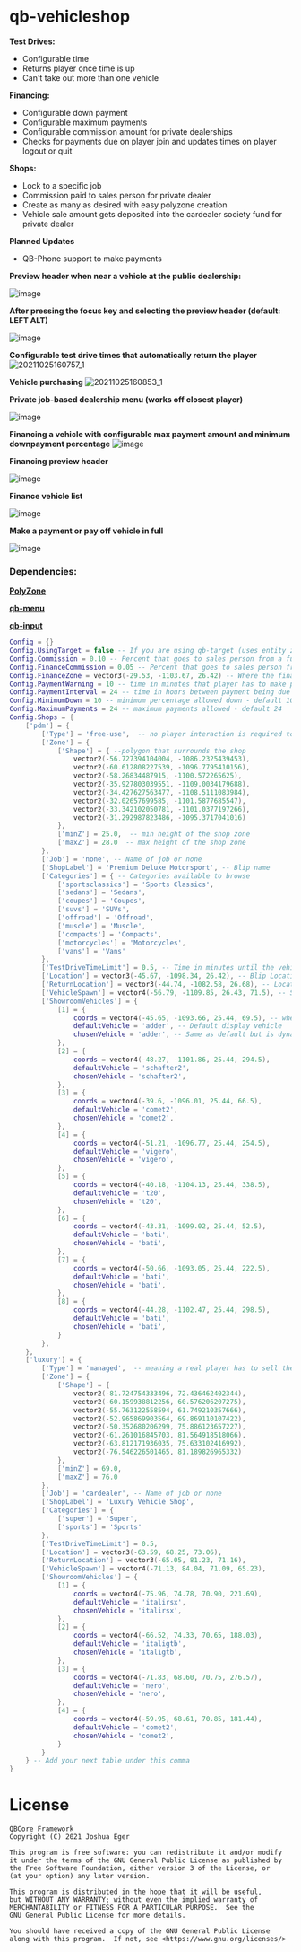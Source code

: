 # qb-vehicleshop

**Test Drives:**
* Configurable time
* Returns player once time is up
* Can't take out more than one vehicle

**Financing:**
* Configurable down payment
* Configurable maximum payments
* Configurable commission amount for private dealerships
* Checks for payments due on player join and updates times on player logout or quit

**Shops:**
* Lock to a specific job
* Commission paid to sales person for private dealer
* Create as many as desired with easy polyzone creation
* Vehicle sale amount gets deposited into the cardealer society fund for private dealer

**Planned Updates**
* QB-Phone support to make payments

**Preview header when near a vehicle at the public dealership:**

![image](https://user-images.githubusercontent.com/57848836/138773379-836be2a6-a800-47a4-8037-84d9052a964c.png)

**After pressing the focus key and selecting the preview header (default: LEFT ALT)**

![image](https://user-images.githubusercontent.com/57848836/138770886-15e056db-3e57-43ea-b855-3ef4fd107acf.png)

**Configurable test drive times that automatically return the player**
![20211025160757_1](https://user-images.githubusercontent.com/57848836/138771162-00ee2607-0b56-418b-848c-5d8a009f4acd.jpg)

**Vehicle purchasing**
![20211025160853_1](https://user-images.githubusercontent.com/57848836/138772385-ce16c0e6-baea-4b54-8eff-dbf44c54f568.jpg)

**Private job-based dealership menu (works off closest player)**

![image](https://user-images.githubusercontent.com/57848836/138772120-9513fa09-a22f-4a5f-8afe-6dc7756999f4.png)

**Financing a vehicle with configurable max payment amount and minimum downpayment percentage**
![image](https://user-images.githubusercontent.com/57848836/138771328-0b88078c-9f3d-4754-a4c7-bd5b68dd5129.png)

**Financing preview header**

![image](https://user-images.githubusercontent.com/57848836/138773600-d6f510f8-a476-436d-8211-21e8c920eb6b.png)

**Finance vehicle list**

![image](https://user-images.githubusercontent.com/57848836/138771582-727e7fd4-4837-4320-b79a-479a6268b7ac.png)

**Make a payment or pay off vehicle in full**

![image](https://user-images.githubusercontent.com/57848836/138771627-faed7fcb-73c8-4b77-a33f-fffbb738ab03.png)

### Dependencies:

**[PolyZone](https://github.com/qbcore-framework/PolyZone)**

**[qb-menu](https://github.com/qbcore-framework/qb-menu)**

**[qb-input](https://github.com/qbcore-framework/qb-input)**

```lua
Config = {}
Config.UsingTarget = false -- If you are using qb-target (uses entity zones to target vehicles)
Config.Commission = 0.10 -- Percent that goes to sales person from a full car sale - default 10%
Config.FinanceCommission = 0.05 -- Percent that goes to sales person from a finance sale - default 5%
Config.FinanceZone = vector3(-29.53, -1103.67, 26.42) -- Where the finance menu is located
Config.PaymentWarning = 10 -- time in minutes that player has to make payment before repo - default 10
Config.PaymentInterval = 24 -- time in hours between payment being due - default 24
Config.MinimumDown = 10 -- minimum percentage allowed down - default 10
Config.MaximumPayments = 24 -- maximum payments allowed - default 24
Config.Shops = {
    ['pdm'] = {
        ['Type'] = 'free-use',  -- no player interaction is required to purchase a car
        ['Zone'] = {
            ['Shape'] = { --polygon that surrounds the shop
                vector2(-56.727394104004, -1086.2325439453),
                vector2(-60.612808227539, -1096.7795410156),
                vector2(-58.26834487915, -1100.572265625),
                vector2(-35.927803039551, -1109.0034179688),
                vector2(-34.427627563477, -1108.5111083984),
                vector2(-32.02657699585, -1101.5877685547),
                vector2(-33.342102050781, -1101.0377197266),
                vector2(-31.292987823486, -1095.3717041016)
            },
            ['minZ'] = 25.0,  -- min height of the shop zone
            ['maxZ'] = 28.0  -- max height of the shop zone
        },
        ['Job'] = 'none', -- Name of job or none
        ['ShopLabel'] = 'Premium Deluxe Motorsport', -- Blip name
        ['Categories'] = { -- Categories available to browse
            ['sportsclassics'] = 'Sports Classics',
            ['sedans'] = 'Sedans',
            ['coupes'] = 'Coupes',
            ['suvs'] = 'SUVs',
            ['offroad'] = 'Offroad',
            ['muscle'] = 'Muscle',
            ['compacts'] = 'Compacts',
            ['motorcycles'] = 'Motorcycles',
            ['vans'] = 'Vans'
        },
        ['TestDriveTimeLimit'] = 0.5, -- Time in minutes until the vehicle gets deleted - default 0.5 (30 seconds)
        ['Location'] = vector3(-45.67, -1098.34, 26.42), -- Blip Location
        ['ReturnLocation'] = vector3(-44.74, -1082.58, 26.68), -- Location to return vehicle, only enables if the vehicleshop has a job owned
        ['VehicleSpawn'] = vector4(-56.79, -1109.85, 26.43, 71.5), -- Spawn location when vehicle is bought
        ['ShowroomVehicles'] = {
            [1] = {
                coords = vector4(-45.65, -1093.66, 25.44, 69.5), -- where the vehicle will spawn on display
                defaultVehicle = 'adder', -- Default display vehicle
                chosenVehicle = 'adder', -- Same as default but is dynamically changed when swapping vehicles
            },
            [2] = {
                coords = vector4(-48.27, -1101.86, 25.44, 294.5),
                defaultVehicle = 'schafter2',
                chosenVehicle = 'schafter2',
            },
            [3] = {
                coords = vector4(-39.6, -1096.01, 25.44, 66.5),
                defaultVehicle = 'comet2',
                chosenVehicle = 'comet2',
            },
            [4] = {
                coords = vector4(-51.21, -1096.77, 25.44, 254.5),
                defaultVehicle = 'vigero',
                chosenVehicle = 'vigero',
            },
            [5] = {
                coords = vector4(-40.18, -1104.13, 25.44, 338.5),
                defaultVehicle = 't20',
                chosenVehicle = 't20',
            },
            [6] = {
                coords = vector4(-43.31, -1099.02, 25.44, 52.5),
                defaultVehicle = 'bati',
                chosenVehicle = 'bati',
            },
            [7] = {
                coords = vector4(-50.66, -1093.05, 25.44, 222.5),
                defaultVehicle = 'bati',
                chosenVehicle = 'bati',
            },
            [8] = {
                coords = vector4(-44.28, -1102.47, 25.44, 298.5),
                defaultVehicle = 'bati',
                chosenVehicle = 'bati',
            }
        },
    },
    ['luxury'] = {
        ['Type'] = 'managed',  -- meaning a real player has to sell the car
        ['Zone'] = {
            ['Shape'] = {
                vector2(-81.724754333496, 72.436462402344),
                vector2(-60.159938812256, 60.576206207275),
                vector2(-55.763122558594, 61.749210357666),
                vector2(-52.965869903564, 69.869110107422),
                vector2(-50.352680206299, 75.886123657227),
                vector2(-61.261016845703, 81.564918518066),
                vector2(-63.812171936035, 75.633102416992),
                vector2(-76.546226501465, 81.189826965332)
            },
            ['minZ'] = 69.0,
            ['maxZ'] = 76.0
        },
        ['Job'] = 'cardealer', -- Name of job or none
        ['ShopLabel'] = 'Luxury Vehicle Shop',
        ['Categories'] = {
            ['super'] = 'Super',
            ['sports'] = 'Sports'
        },
        ['TestDriveTimeLimit'] = 0.5,
        ['Location'] = vector3(-63.59, 68.25, 73.06),
        ['ReturnLocation'] = vector3(-65.05, 81.23, 71.16),
        ['VehicleSpawn'] = vector4(-71.13, 84.04, 71.09, 65.23),
        ['ShowroomVehicles'] = {
            [1] = {
                coords = vector4(-75.96, 74.78, 70.90, 221.69),
                defaultVehicle = 'italirsx',
                chosenVehicle = 'italirsx',
            },
            [2] = {
                coords = vector4(-66.52, 74.33, 70.65, 188.03),
                defaultVehicle = 'italigtb',
                chosenVehicle = 'italigtb',
            },
            [3] = {
                coords = vector4(-71.83, 68.60, 70.75, 276.57),
                defaultVehicle = 'nero',
                chosenVehicle = 'nero',
            },
            [4] = {
                coords = vector4(-59.95, 68.61, 70.85, 181.44),
                defaultVehicle = 'comet2',
                chosenVehicle = 'comet2',
            }
        }
    } -- Add your next table under this comma
}
```

# License

    QBCore Framework
    Copyright (C) 2021 Joshua Eger

    This program is free software: you can redistribute it and/or modify
    it under the terms of the GNU General Public License as published by
    the Free Software Foundation, either version 3 of the License, or
    (at your option) any later version.

    This program is distributed in the hope that it will be useful,
    but WITHOUT ANY WARRANTY; without even the implied warranty of
    MERCHANTABILITY or FITNESS FOR A PARTICULAR PURPOSE.  See the
    GNU General Public License for more details.

    You should have received a copy of the GNU General Public License
    along with this program.  If not, see <https://www.gnu.org/licenses/>
